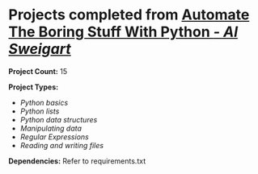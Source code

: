 # Projects completed from [Automate The Boring Stuff With Python *- Al Sweigart*](https://automatetheboringstuff.com/)

**Project Count:**
15

**Project Types:**
* *Python basics*
* *Python lists*
* *Python data structures*
* *Manipulating data*
* *Regular Expressions*
* *Reading and writing files*

**Dependencies:**
Refer to requirements.txt